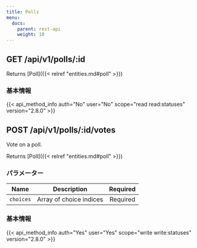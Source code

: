 ```yaml
---
title: Polls
menu:
  docs:
    parent: rest-api
    weight: 10
---
```


## GET /api/v1/polls/:id

Returns [Poll]({{< relref "entities.md#poll" >}})

### 基本情報

{{< api_method_info auth="No" user="No" scope="read read:statuses" version="2.8.0" >}}

## POST /api/v1/polls/:id/votes

Vote on a poll.

Returns [Poll]({{< relref "entities.md#poll" >}})

### パラメーター

|Name|Description|Required|
|----|-----------|:------:|
| `choices` | Array of choice indices | Required |

### 基本情報

{{< api_method_info auth="Yes" user="Yes" scope="write write:statuses" version="2.8.0" >}}